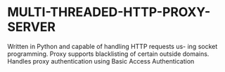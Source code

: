 # MULTI-THREADED-HTTP-PROXY-SERVER
Written in Python and capable of handling HTTP requests us- ing socket programming. Proxy supports blacklisting of certain outside domains. Handles proxy authentication using Basic Access Authentication
